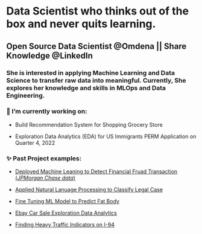 
<!--
**cindydao95/cindydao95** is a ✨ _special_ ✨ repository because its `README.md` (this file) appears on your GitHub profile.

Here are some ideas to get you started:

- 🔭 I’m currently working on 
- 🌱 I’m currently learning ...
- 👯 I’m looking to collaborate on ...
- 🤔 I’m looking for help with ...
- 💬 Ask me about ...
- 📫 How to reach me: ...
- 😄 Pronouns: ...
- ⚡ Fun fact: ...
-->

<!--sdf-->

# Data Scientist who thinks out of the box and never quits learning.

## Open Source Data Scientist @Omdena || Share Knowledge @LinkedIn 

### She is interested in applying Machine Learning and Data Science to transfer raw data into meaningful. Currently, She explores her knowledge and skills in MLOps and Data Engineering. 

### **🔭 I’m currently working on**:

- Build Recommendation System for Shopping Grocery Store

-  Exploration Data Analytics (EDA) for US Immigrants PERM Application on Quarter 4, 2022

### **✨ Past Project examples**:

- [Deployed Machine Leaning to Detect Financial Fruad Transaction (*JPMorgan Chase data*)](https://github.com/cindydao95/Applied-MachineLearning-to-FinancialFraudTransaction-Detection)

- [Applied Natural Lanuage Processing to Classify Legal Case](https://github.com/cindydao95/LegalCaseTextClassification)
- [Fine Tuning ML Model to Predict Fat Body](https://github.com/cindydao95/Predicting-Body-Fat)

- [Ebay Car Sale Exploration Data Analytics ](https://github.com/cindydao95/Exploring-Ebay-Car-Sales-Data)

- [Finding Heavy Traffic Indicators on I-94](https://github.com/cindydao95/Finding-Heavy-Traffic-Indicators-on-I-94/blob/main/Basics.ipynb)

